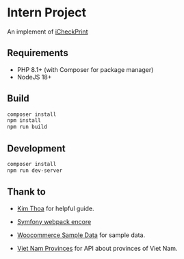 # Intern Project

An implement of [iCheckPrint](https://www.figma.com/file/IBzeM7Qa0vsxUukNKuhEqW/iCheck-Print?node-id=30%3A2338&mode=dev)

## Requirements

- PHP 8.1+ (with Composer for package manager)
- NodeJS 18+

## Build

```bash
composer install
npm install
npm run build
```

## Development

```bash
composer install
npm run dev-server
```

## Thank to

- [Kim Thoa](skype:kimthoadtk92?chat) for helpful guide.

- [Symfony webpack encore](https://github.com/symfony/webpack-encore)

- [Woocommerce Sample Data](https://github.com/woocommerce/woocommerce/blob/trunk/plugins/woocommerce/sample-data/sample_products.csv) for sample data.

- [Viet Nam Provinces](https://provinces.open-api.vn/) for API about provinces of Viet Nam.
